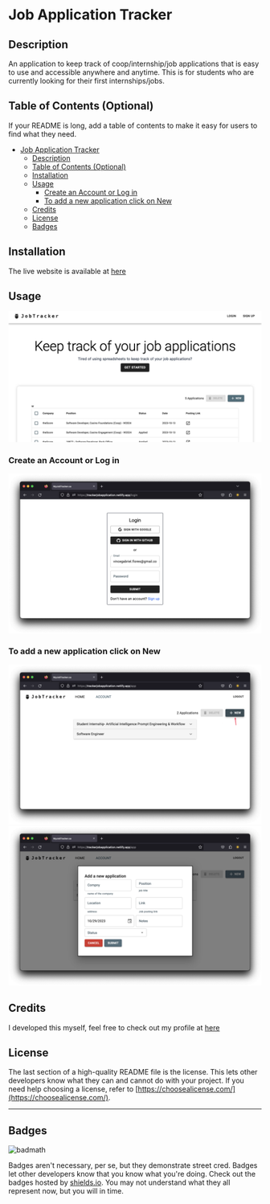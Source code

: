 
# Job Application Tracker

## Description

An application to keep track of coop/internship/job applications that is easy to use and accessible anywhere and anytime. This is for students who are currently looking for their first internships/jobs. 



## Table of Contents (Optional)

If your README is long, add a table of contents to make it easy for users to find what they need.

- [Job Application Tracker](#job-application-tracker)
  - [Description](#description)
  - [Table of Contents (Optional)](#table-of-contents-optional)
  - [Installation](#installation)
  - [Usage](#usage)
    - [Create an Account or Log in](#create-an-account-or-log-in)
    - [To add a new application click on New](#to-add-a-new-application-click-on-new)
  - [Credits](#credits)
  - [License](#license)
  - [Badges](#badges)

## Installation

The live website is available at [here](https://trackerjobapplication.netlify.app/)

## Usage
![Alt text](image.png)

### Create an Account or Log in
![Registration & Authentication](image-1.png)

### To add a new application click on New
![Click New](image-2.png)
![Alt text](image-3.png)

## Credits

I developed this myself, feel free to check out my profile 
at [here](https://github.com/vinceflores)
## License

The last section of a high-quality README file is the license. This lets other developers know what they can and cannot do with your project. If you need help choosing a license, refer to [https://choosealicense.com/](https://choosealicense.com/).

---

## Badges

![badmath](https://img.shields.io/github/languages/top/lernantino/badmath)

Badges aren't necessary, per se, but they demonstrate street cred. Badges let other developers know that you know what you're doing. Check out the badges hosted by [shields.io](https://shields.io/). You may not understand what they all represent now, but you will in time.


